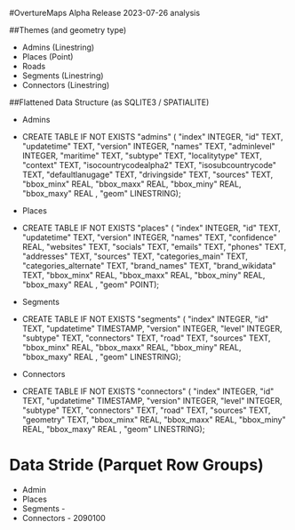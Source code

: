 #OvertureMaps Alpha Release 2023-07-26 analysis

##Themes (and geometry type)
* Admins (Linestring)
* Places (Point)
* Roads
 * Segments (Linestring)
 * Connectors (Linestring)

##Flattened Data Structure (as SQLITE3 / SPATIALITE)

* Admins
 * CREATE TABLE IF NOT EXISTS "admins" (
"index" INTEGER,
  "id" TEXT,
  "updatetime" TEXT,
  "version" INTEGER,
  "names" TEXT,
  "adminlevel" INTEGER,
  "maritime" TEXT,
  "subtype" TEXT,
  "localitytype" TEXT,
  "context" TEXT,
  "isocountrycodealpha2" TEXT,
  "isosubcountrycode" TEXT,
  "defaultlanugage" TEXT,
  "drivingside" TEXT,
  "sources" TEXT,
  "bbox_minx" REAL,
  "bbox_maxx" REAL,
  "bbox_miny" REAL,
  "bbox_maxy" REAL
, "geom" LINESTRING);

* Places
 * CREATE TABLE IF NOT EXISTS "places" (
"index" INTEGER,
  "id" TEXT,
  "updatetime" TEXT,
  "version" INTEGER,
  "names" TEXT,
  "confidence" REAL,
  "websites" TEXT,
  "socials" TEXT,
  "emails" TEXT,
  "phones" TEXT,
  "addresses" TEXT,
  "sources" TEXT,
  "categories_main" TEXT,
  "categories_alternate" TEXT,
  "brand_names" TEXT,
  "brand_wikidata" TEXT,
  "bbox_minx" REAL,
  "bbox_maxx" REAL,
  "bbox_miny" REAL,
  "bbox_maxy" REAL
, "geom" POINT);


* Segments
 * CREATE TABLE IF NOT EXISTS "segments" (
"index" INTEGER,
  "id" TEXT,
  "updatetime" TIMESTAMP,
  "version" INTEGER,
  "level" INTEGER,
  "subtype" TEXT,
  "connectors" TEXT,
  "road" TEXT,
  "sources" TEXT,
  "bbox_minx" REAL,
  "bbox_maxx" REAL,
  "bbox_miny" REAL,
  "bbox_maxy" REAL
, "geom" LINESTRING);

* Connectors
 * CREATE TABLE IF NOT EXISTS "connectors" (
"index" INTEGER,
  "id" TEXT,
  "updatetime" TIMESTAMP,
  "version" INTEGER,
  "level" INTEGER,
  "subtype" TEXT,
  "connectors" TEXT,
  "road" TEXT,
  "sources" TEXT,
  "geometry" TEXT,
  "bbox_minx" REAL,
  "bbox_maxx" REAL,
  "bbox_miny" REAL,
  "bbox_maxy" REAL
, "geom" LINESTRING);



# Data Stride  (Parquet Row Groups)
* Admin
* Places
* Segments -
* Connectors  - 2090100